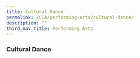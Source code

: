 ```yaml
---
title: Cultural Dance
permalink: /CCA/performing-arts/cultural-dance/
description: ""
third_nav_title: Performing Arts
---
```

### **Cultural Dance**


